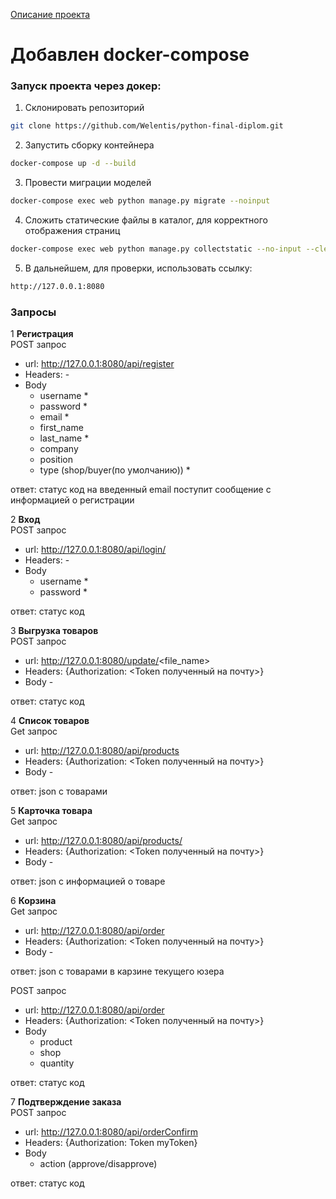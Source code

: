 [Описание проекта](../README.md)

# Добавлен docker-compose
### Запуск проекта через докер:
1. Склонировать репозиторий
```bash
git clone https://github.com/Welentis/python-final-diplom.git
```
2. Запустить сборку контейнера
```bash
docker-compose up -d --build
```
3. Провести миграции моделей
```bash
docker-compose exec web python manage.py migrate --noinput
```
4. Сложить статические файлы в каталог, для корректного отображения страниц
```bash
docker-compose exec web python manage.py collectstatic --no-input --clear
```
5. В дальнейшем, для проверки, использовать ссылку:
```bash
http://127.0.0.1:8080
```




### Запросы

1 **Регистрация**\
POST запрос
* url: http://127.0.0.1:8080/api/register
* Headers: -
* Body
  - username *
  - password *
  - email *
  - first_name 
  - last_name *
  - company
  - position
  - type (shop/buyer(по умолчанию)) *

ответ: статус код
на введенный email поступит сообщение с информацией о регистрации 

2 **Вход**\
POST запрос
* url: http://127.0.0.1:8080/api/login/
* Headers: -
* Body
  - username *
  - password *

ответ: статус код
  

3 **Выгрузка товаров**\
POST запрос
* url: http://127.0.0.1:8080/update/<file_name>
* Headers: {Authorization: <Token полученный на почту>}
* Body -

ответ: статус код
  

4 **Список товаров**\
Get запрос
* url: http://127.0.0.1:8080/api/products
* Headers: {Authorization: <Token полученный на почту>}
* Body -

ответ: json c товарами
  


5 **Карточка товара**\
Get запрос
* url: http://127.0.0.1:8080/api/products/<id>
* Headers: {Authorization: <Token полученный на почту>}
* Body -

ответ: json с информацией о товаре
  

6 **Корзина**\
Get запрос
* url: http://127.0.0.1:8080/api/order
* Headers: {Authorization: <Token полученный на почту>}
* Body -

ответ: json с товарами в карзине текущего юзера

POST запрос
* url: http://127.0.0.1:8080/api/order
* Headers: {Authorization: <Token полученный на почту>}
* Body 
  - product
  - shop
  - quantity

ответ: статус код


7 **Подтверждение заказа**\
POST запрос
* url: http://127.0.0.1:8080/api/orderConfirm
* Headers: {Authorization: Token myToken}
* Body 
  -  action (approve/disapprove)

ответ: статус код
